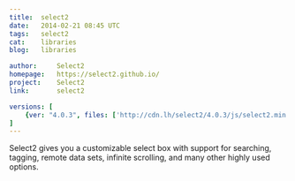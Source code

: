 ```yaml
---
title:	select2
date:	2014-02-21 08:45 UTC
tags:	select2
cat:	libraries
blog:	libraries

author:		Select2
homepage:	https://select2.github.io/
project:	Select2
link:		select2

versions: [
	{ver: "4.0.3", files: ['http://cdn.lh/select2/4.0.3/js/select2.min.js', 'http://cdn.lh/select2/4.0.3/js/select2.full.min.js', 'http://cdn.lh/select2/4.0.3/js/i18n/pl.js', 'http://cdn.lh/select2/4.0.3/css/select2.min.css']}
]
---
```


Select2 gives you a customizable select box with support for searching, tagging, remote data sets, infinite scrolling, and many other highly used options.